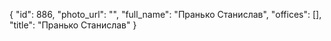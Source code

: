 {
    "id": 886,
    "photo_url": "",
    "full_name": "Пранько Станислав",
    "offices": [],
    "title": "Пранько Станислав"
}